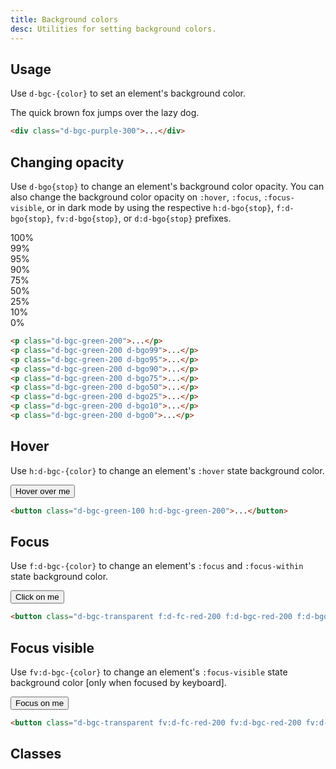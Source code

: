 ```yaml
---
title: Background colors
desc: Utilities for setting background colors.
---
```


## Usage

Use `d-bgc-{color}` to set an element's background color.

<code-well-header class="d-d-flex d-jc-center d-fd-column d-p24 d-bgc-purple-100 d-bgo50 d-w100p d-hmn102" custom>
  <div class="d-fs-200 d-p16 d-bar4 d-bgc-purple-300">The quick brown fox jumps over the lazy dog.</div>
</code-well-header>

```html
<div class="d-bgc-purple-300">...</div>
```

## Changing opacity

Use `d-bgo{stop}` to change an element's background color opacity. You can also change the background color opacity on `:hover`, `:focus`, `:focus-visible`, or in dark mode by using the respective `h:d-bgo{stop}`, `f:d-bgo{stop}`, `fv:d-bgo{stop}`, or `d:d-bgo{stop}` prefixes.

<code-well-header class="d-d-flex d-jc-center d-fd-column d-p24 d-bgc-green-100 d-bgo50 d-w100p d-hmn102 d-stack8" custom>
  <div class="d-fl-center d-p16 d-bgc-green-200 d-bar4 d-fs-300 d-fw-bold">100%</div>
  <div class="d-fl-center d-p16 d-bgc-green-200 d-bgo99 d-bar4 d-fs-300 d-fw-bold">99%</div>
  <div class="d-fl-center d-p16 d-bgc-green-200 d-bgo95 d-bar4 d-fs-300 d-fw-bold">95%</div>
  <div class="d-fl-center d-p16 d-bgc-green-200 d-bgo90 d-bar4 d-fs-300 d-fw-bold">90%</div>
  <div class="d-fl-center d-p16 d-bgc-green-200 d-bgo75 d-bar4 d-fs-300 d-fw-bold">75%</div>
  <div class="d-fl-center d-p16 d-bgc-green-200 d-bgo50 d-bar4 d-fs-300 d-fw-bold">50%</div>
  <div class="d-fl-center d-p16 d-bgc-green-200 d-bgo25 d-bar4 d-fs-300 d-fw-bold">25%</div>
  <div class="d-fl-center d-p16 d-bgc-green-200 d-bgo10 d-bar4 d-fs-300 d-fw-bold">10%</div>
  <div class="d-fl-center d-p16 d-bgc-green-200 d-bgo0 d-bar4 d-fs-300 d-fw-bold">0%</div>
</code-well-header>

```html
<p class="d-bgc-green-200">...</p>
<p class="d-bgc-green-200 d-bgo99">...</p>
<p class="d-bgc-green-200 d-bgo95">...</p>
<p class="d-bgc-green-200 d-bgo90">...</p>
<p class="d-bgc-green-200 d-bgo75">...</p>
<p class="d-bgc-green-200 d-bgo50">...</p>
<p class="d-bgc-green-200 d-bgo25">...</p>
<p class="d-bgc-green-200 d-bgo10">...</p>
<p class="d-bgc-green-200 d-bgo0">...</p>
```

## Hover

Use `h:d-bgc-{color}` to change an element's `:hover` state background color.

<code-well-header class="d-fl-center d-p24 d-bgc-green-100 d-bgo50 d-w100p d-hmn102" custom>
  <button type="button" class="d-p16 d-bar4 d-fs-200 d-bgc-green-100 h:d-bgc-green-200 d-ba d-bc-transparent">Hover over me</button>
</code-well-header>

```html
<button class="d-bgc-green-100 h:d-bgc-green-200">...</button>
```

## Focus

Use `f:d-bgc-{color}` to change an element's `:focus` and `:focus-within` state background color.

<code-well-header class="d-fl-center d-p24 d-bgc-black-200 d-w100p d-hmn102" custom>
  <button class="d-p16 d-bar4 d-fs-200 d-fc-black-800 d-bgc-transparent f:d-fc-red-200 f:d-bgc-red-200 f:d-bgo25 d-ba d-bc-transparent">Click on me</button>
</code-well-header>

```html
<button class="d-bgc-transparent f:d-fc-red-200 f:d-bgc-red-200 f:d-bgo25">...</button>
```

## Focus visible

Use `fv:d-bgc-{color}` to change an element's `:focus-visible` state background color [only when focused by keyboard].

<code-well-header class="d-fl-center d-p24 d-bgc-black-200 d-w100p d-hmn102" custom>
  <button class="d-p16 d-bar4 d-fs-200 d-fc-black-800 d-bgc-transparent fv:d-fc-red-200 fv:d-bgc-red-200 fv:d-bgo25 d-ba d-bc-transparent">Focus on me</button>
</code-well-header>

```html
<button class="d-bgc-transparent fv:d-fc-red-200 fv:d-bgc-red-200 fv:d-bgo25">...</button>
```

<script setup>
  import colors from '@data/colors.json';
</script>

## Classes

<div class="d-h464 d-of-y-scroll d-bb d-bc-black-200">
  <utility-class-table>
    <template #content>
      <tbody>
          <tr>
              <th scope="row" class="d-ff-mono d-fc-purple-400 d-fw-normal d-fs-100">.d-bgc-transparent</th>
              <td>
                  <div class="d-d-flex d-jc-space-between d-ai-center">
                      <div class="d-fl-grow1 d-ff-mono d-fs-100">
                          background-color: transparent !important;
                      </div>
                      <div class="d-fl-shrink0 d-m4 d-ml16 d-h32 d-w32 d-bar4 d-bgc-transparent d-ba d-bc-black-100"></div>
                  </div>
              </td>
          </tr>
          <tr>
              <th scope="row" class="d-ff-mono d-fc-purple-400 d-fw-normal d-fs-100">.d-bgc-unset</th>
              <td>
                  <div class="d-d-flex d-jc-space-between d-ai-center">
                      <div class="d-fl-grow1 d-ff-mono d-fs-100">
                          background-color: unset !important;
                      </div>
                      <div class="d-fl-shrink0 d-m4 d-ml16 d-h32 d-w32 d-bar4 d-bgc-unset d-ba d-bc-black-100"></div>
                  </div>
              </td>
          </tr>
          <tr>
              <th scope="row" class="d-ff-mono d-fc-purple-400 d-fw-normal d-fs-100">.d-bgc-white</th>
              <td>
                  <div class="d-d-flex d-jc-space-between d-ai-center">
                      <div class="d-fl-grow1 d-ff-mono d-fs-100">
                          --bgo: 100%;<br/>
                          background-color: hsla(var(--white-h) var(--white-s) var(--white-l) / var(--bgo)) !important;
                      </div>
                      <div class="d-fl-shrink0 d-m4 d-ml16 d-h32 d-w32 d-bar4 d-bgc-white d-ba d-bc-black-100"></div>
                  </div>
              </td>
          </tr>
      </tbody>
      <tbody v-for="{ color, stops } in colors">
        <tr v-for="{ stop } in stops">
            <th scope="row" class="d-ff-mono d-fc-purple-400 d-fw-normal d-fs-100">.d-bgc-{{ color }}-{{ stop }}</th>
            <td>
                <div class="d-d-flex d-jc-space-between d-ai-center">
                    <div class="d-fl-grow1 d-ff-mono d-fs-100">
                        --bgo: 100%;<br/>
                        background-color: hsla(var(--{{ color }}-{{ stop }}-h) var(--{{ color }}-{{ stop }}-s) var(--{{ color }}-{{ stop }}-l) / var(--bgo)) !important;
                    </div>
                    <div
                      class="d-fl-shrink0 d-m4 d-ml16 d-h32 d-w32 d-bar4 d-ba d-bc-black-100"
                      :class="`d-bgc-${color}-${stop}`"
                    />
                </div>
            </td>
        </tr>
      </tbody>
    </template>
  </utility-class-table>
</div>
